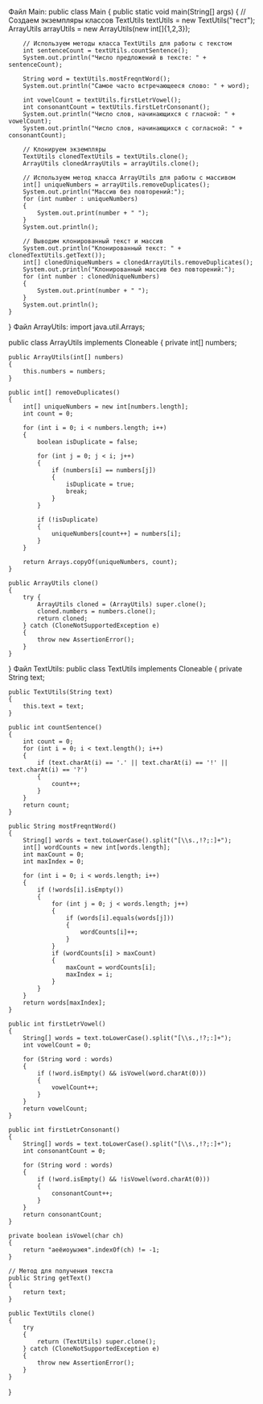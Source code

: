 Файл Main:
public class Main {
    public static void main(String[] args)
    {
        // Создаем экземпляры классов
        TextUtils textUtils = new TextUtils("тест");
        ArrayUtils arrayUtils = new ArrayUtils(new int[]{1,2,3});

        // Используем методы класса TextUtils для работы с текстом
        int sentenceCount = textUtils.countSentence();
        System.out.println("Число предложений в тексте: " + sentenceCount);

        String word = textUtils.mostFreqntWord();
        System.out.println("Самое часто встречающееся слово: " + word);

        int vowelCount = textUtils.firstLetrVowel();
        int consonantCount = textUtils.firstLetrConsonant();
        System.out.println("Число слов, начинающихся с гласной: " + vowelCount);
        System.out.println("Число слов, начинающихся с согласной: " + consonantCount);

        // Клонируем экземпляры
        TextUtils clonedTextUtils = textUtils.clone();
        ArrayUtils clonedArrayUtils = arrayUtils.clone();

        // Используем метод класса ArrayUtils для работы с массивом
        int[] uniqueNumbers = arrayUtils.removeDuplicates();
        System.out.println("Массив без повторений:");
        for (int number : uniqueNumbers)
        {
            System.out.print(number + " ");
        }
        System.out.println();

        // Выводим клонированный текст и массив
        System.out.println("Клонированный текст: " + clonedTextUtils.getText());
        int[] clonedUniqueNumbers = clonedArrayUtils.removeDuplicates();
        System.out.println("Клонированный массив без повторений:");
        for (int number : clonedUniqueNumbers)
        {
            System.out.print(number + " ");
        }
        System.out.println();
    }
}
Файл ArrayUtils:
import java.util.Arrays;

public class ArrayUtils implements Cloneable
{
    private int[] numbers;

    public ArrayUtils(int[] numbers)
    {
        this.numbers = numbers;
    }

    public int[] removeDuplicates()
    {
        int[] uniqueNumbers = new int[numbers.length];
        int count = 0;

        for (int i = 0; i < numbers.length; i++)
        {
            boolean isDuplicate = false;

            for (int j = 0; j < i; j++)
            {
                if (numbers[i] == numbers[j])
                {
                    isDuplicate = true;
                    break;
                }
            }

            if (!isDuplicate)
            {
                uniqueNumbers[count++] = numbers[i];
            }
        }

        return Arrays.copyOf(uniqueNumbers, count);
    }

    public ArrayUtils clone()
    {
        try {
            ArrayUtils cloned = (ArrayUtils) super.clone();
            cloned.numbers = numbers.clone();
            return cloned;
        } catch (CloneNotSupportedException e)
        {
            throw new AssertionError();
        }
    }
}
Файл TextUtils:
public class TextUtils implements Cloneable
{
    private String text;

    public TextUtils(String text)
    {
        this.text = text;
    }

    public int countSentence()
    {
        int count = 0;
        for (int i = 0; i < text.length(); i++)
        {
            if (text.charAt(i) == '.' || text.charAt(i) == '!' || text.charAt(i) == '?')
            {
                count++;
            }
        }
        return count;
    }

    public String mostFreqntWord()
    {
        String[] words = text.toLowerCase().split("[\\s.,!?;:]+");
        int[] wordCounts = new int[words.length];
        int maxCount = 0;
        int maxIndex = 0;

        for (int i = 0; i < words.length; i++)
        {
            if (!words[i].isEmpty())
            {
                for (int j = 0; j < words.length; j++)
                {
                    if (words[i].equals(words[j]))
                    {
                        wordCounts[i]++;
                    }
                }
                if (wordCounts[i] > maxCount)
                {
                    maxCount = wordCounts[i];
                    maxIndex = i;
                }
            }
        }
        return words[maxIndex];
    }

    public int firstLetrVowel()
    {
        String[] words = text.toLowerCase().split("[\\s.,!?;:]+");
        int vowelCount = 0;

        for (String word : words)
        {
            if (!word.isEmpty() && isVowel(word.charAt(0)))
            {
                vowelCount++;
            }
        }
        return vowelCount;
    }

    public int firstLetrConsonant()
    {
        String[] words = text.toLowerCase().split("[\\s.,!?;:]+");
        int consonantCount = 0;

        for (String word : words)
        {
            if (!word.isEmpty() && !isVowel(word.charAt(0)))
            {
                consonantCount++;
            }
        }
        return consonantCount;
    }

    private boolean isVowel(char ch)
    {
        return "аеёиоуыэюя".indexOf(ch) != -1;
    }

    // Метод для получения текста
    public String getText()
    {
        return text;
    }

    public TextUtils clone()
    {
        try
        {
            return (TextUtils) super.clone();
        } catch (CloneNotSupportedException e)
        {
            throw new AssertionError();
        }
    }
}
